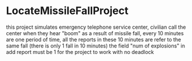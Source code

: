 # LocateMissileFallProject
this project simulates emergency telephone service center, 
civilian call the center when they hear "boom" as a result of missile fall, 
every 10 minutes are one period of time, all the reports in these 10 minutes are refer to the same fall (there is only 1 fall in 10 minutes)
the field "num of explosions" in add report must be 1 for the project to work with no deadlock

